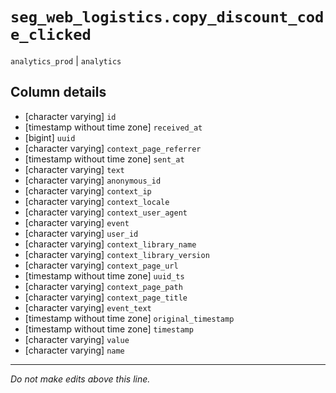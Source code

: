 # `seg_web_logistics.copy_discount_code_clicked`
`analytics_prod` | `analytics`

## Column details
* [character varying] `id`
* [timestamp without time zone] `received_at`
* [bigint]    `uuid`
* [character varying] `context_page_referrer`
* [timestamp without time zone] `sent_at`
* [character varying] `text`
* [character varying] `anonymous_id`
* [character varying] `context_ip`
* [character varying] `context_locale`
* [character varying] `context_user_agent`
* [character varying] `event`
* [character varying] `user_id`
* [character varying] `context_library_name`
* [character varying] `context_library_version`
* [character varying] `context_page_url`
* [timestamp without time zone] `uuid_ts`
* [character varying] `context_page_path`
* [character varying] `context_page_title`
* [character varying] `event_text`
* [timestamp without time zone] `original_timestamp`
* [timestamp without time zone] `timestamp`
* [character varying] `value`
* [character varying] `name`

-------------------------------------------------------------------------------
*Do not make edits above this line.*
